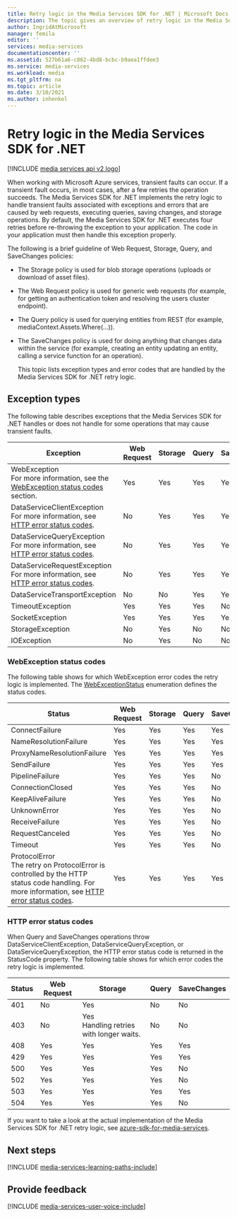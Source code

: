 ```yaml
---
title: Retry logic in the Media Services SDK for .NET | Microsoft Docs
description: The topic gives an overview of retry logic in the Media Services SDK for .NET.
author: IngridAtMicrosoft
manager: femila
editor: ''
services: media-services
documentationcenter: ''
ms.assetid: 527b61a6-c862-4bd8-bcbc-b9aea1ffdee3
ms.service: media-services
ms.workload: media
ms.tgt_pltfrm: na
ms.topic: article
ms.date: 3/10/2021
ms.author: inhenkel
---
```

# Retry logic in the Media Services SDK for .NET

[!INCLUDE [media services api v2 logo](./includes/v2-hr.md)]

When working with Microsoft Azure services, transient faults can occur. If a transient fault occurs, in most cases, after a few retries the operation succeeds. The Media Services SDK for .NET implements the retry logic to handle transient faults associated with exceptions and errors that are caused by web requests, executing queries, saving changes, and storage operations.  By default, the Media Services SDK for .NET executes four retries before re-throwing the exception to your application. The code in your application must then handle this exception properly.  

 The following is a brief guideline of Web Request, Storage, Query, and SaveChanges policies:  

* The Storage policy is used for blob storage operations (uploads or download of asset files).  
* The Web Request policy is used for generic web requests (for example, for getting an authentication token and resolving the users cluster endpoint).  
* The Query policy is used for querying entities from REST (for example, mediaContext.Assets.Where(…)).  
* The SaveChanges policy is used for doing anything that changes data within the service (for example, creating an entity updating an entity, calling a service function for an operation).  
  
  This topic lists exception types and error codes that are handled by the Media Services SDK for .NET retry logic.  

## Exception types
The following table describes exceptions that the Media Services SDK for .NET handles or does not handle for some operations that may cause transient faults.  

| Exception | Web Request | Storage | Query | SaveChanges |
| --- | --- | --- | --- | --- |
| WebException<br/>For more information, see the [WebException status codes](media-services-retry-logic-in-dotnet-sdk.md#WebExceptionStatus) section. |Yes |Yes |Yes |Yes |
| DataServiceClientException<br/> For more information, see [HTTP error status codes](media-services-retry-logic-in-dotnet-sdk.md#HTTPStatusCode). |No |Yes |Yes |Yes |
| DataServiceQueryException<br/> For more information, see [HTTP error status codes](media-services-retry-logic-in-dotnet-sdk.md#HTTPStatusCode). |No |Yes |Yes |Yes |
| DataServiceRequestException<br/> For more information, see [HTTP error status codes](media-services-retry-logic-in-dotnet-sdk.md#HTTPStatusCode). |No |Yes |Yes |Yes |
| DataServiceTransportException |No |No |Yes |Yes |
| TimeoutException |Yes |Yes |Yes |No |
| SocketException |Yes |Yes |Yes |Yes |
| StorageException |No |Yes |No |No |
| IOException |No |Yes |No |No |

### <a name="WebExceptionStatus"></a> WebException status codes
The following table shows for which WebException error codes the retry logic is implemented. The [WebExceptionStatus](/dotnet/api/system.net.webexceptionstatus) enumeration defines the status codes.  

| Status | Web Request | Storage | Query | SaveChanges |
| --- | --- | --- | --- | --- |
| ConnectFailure |Yes |Yes |Yes |Yes |
| NameResolutionFailure |Yes |Yes |Yes |Yes |
| ProxyNameResolutionFailure |Yes |Yes |Yes |Yes |
| SendFailure |Yes |Yes |Yes |Yes |
| PipelineFailure |Yes |Yes |Yes |No |
| ConnectionClosed |Yes |Yes |Yes |No |
| KeepAliveFailure |Yes |Yes |Yes |No |
| UnknownError |Yes |Yes |Yes |No |
| ReceiveFailure |Yes |Yes |Yes |No |
| RequestCanceled |Yes |Yes |Yes |No |
| Timeout |Yes |Yes |Yes |No |
| ProtocolError <br/>The retry on ProtocolError is controlled by the HTTP status code handling. For more information, see [HTTP error status codes](media-services-retry-logic-in-dotnet-sdk.md#HTTPStatusCode). |Yes |Yes |Yes |Yes |

### <a name="HTTPStatusCode"></a> HTTP error status codes
When Query and SaveChanges operations throw DataServiceClientException, DataServiceQueryException, or DataServiceQueryException, the HTTP error status code is returned in the StatusCode property.  The following table shows for which error codes the retry logic is implemented.  

| Status | Web Request | Storage | Query | SaveChanges |
| --- | --- | --- | --- | --- |
| 401 |No |Yes |No |No |
| 403 |No |Yes<br/>Handling retries with longer waits. |No |No |
| 408 |Yes |Yes |Yes |Yes |
| 429 |Yes |Yes |Yes |Yes |
| 500 |Yes |Yes |Yes |No |
| 502 |Yes |Yes |Yes |No |
| 503 |Yes |Yes |Yes |Yes |
| 504 |Yes |Yes |Yes |No |

If you want to take a look at the actual implementation of the Media Services SDK for .NET retry logic, see [azure-sdk-for-media-services](https://github.com/Azure/azure-sdk-for-media-services/tree/dev/src/net/Client/TransientFaultHandling).

## Next steps
[!INCLUDE [media-services-learning-paths-include](../includes/media-services-learning-paths-include.md)]

## Provide feedback
[!INCLUDE [media-services-user-voice-include](../includes/media-services-user-voice-include.md)]
